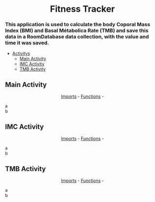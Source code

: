 <h1 align="center">Fitness Tracker</h1>

<h3>This application is used to calculate the body Coporal Mass Index (BMI) and Basal Métabolica Rate (TMB) and save this data in a RoomDatabase data collection, with the value and time it was saved.</h3>

<!--ts-->
  * [Activitys](#activitys)
    * [Main Activity](#main-activity)
    * [IMC Activity](#imc-activity)
    * [TMB Activity](#tmb-activity)
<!--te-->

<section id="activitys">
  <section id="main-activity">
    <h2>Main Activity</h2>
    <p align="center">
      <a href="#imports-main">Imports</a> - 
      <a href="#functions-main">Functions</a> - 
    </p>
    <div id="imports-main">
      a
    </div>
    <div id="functions-main">
      b
    </div>
  </section>

  <section id="imc-activity">
    <h2>IMC Activity</h2>
    <p align="center">
      <a href="#imports-imc">Imports</a> - 
      <a href="#functions-imc">Functions</a> - 
    </p>
    <div id="imports-imc">
      a
    </div>
    <div id="functions-imc">
      b
    </div>
  </section>

  <section id="tmb-activity">
    <h2>TMB Activity</h2>
    <p align="center">
      <a href="#imports-tmb">Imports</a> - 
      <a href="#functions-tmb">Functions</a> - 
    </p>
    <div id="imports-tmb">
      a
    </div>
    <div id="functions-tmb">
      b
    </div>
  </section>
</section>
